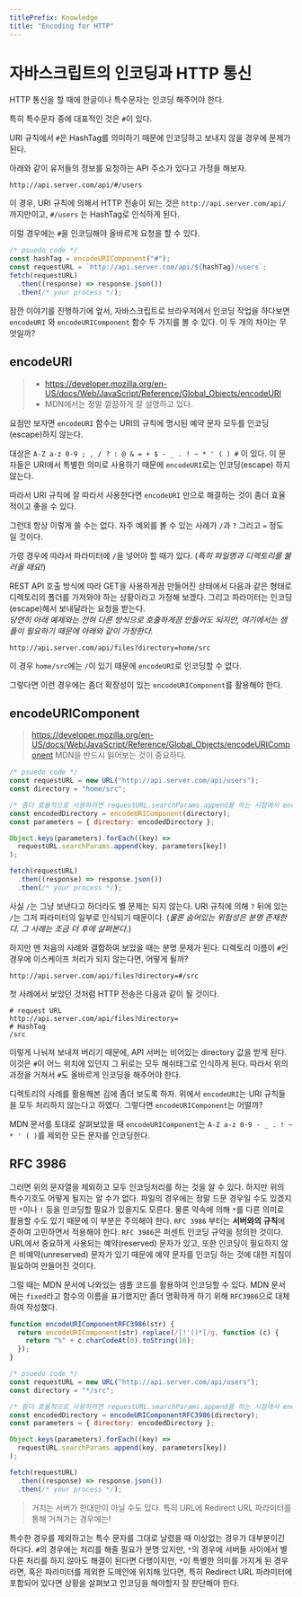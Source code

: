 ```yaml
---
titlePrefix: Knowledge
title: "Encoding for HTTP"
---
```


# 자바스크립트의 인코딩과 HTTP 통신

HTTP 통신을 할 때에 한글이나 특수문자는 인코딩 해주어야 한다.

특히 특수문자 중에 대표적인 것은 `#`이 있다.

URI 규칙에서 `#`은 HashTag를 의미하기 때문에 인코딩하고 보내지 않을 경우에 문제가 된다.

아래와 같이 유저들의 정보를 요청하는 API 주소가 있다고 가정을 해보자.

```
http://api.server.com/api/#/users
```

이 경우, URI 규칙에 의해서 HTTP 전송이 되는 것은 `http://api.server.com/api/` 까지만이고, `#/users` 는 HashTag로 인식하게 된다.

이럴 경우에는 `#`을 인코딩해야 올바르게 요청을 할 수 있다.

```javascript
/* psuedo code */
const hashTag = encodeURIComponent("#");
const requestURL = `http://api.server.com/api/${hashTag}/users`;
fetch(requestURL)
  .then((response) => response.json())
  .then(/* your process */);
```

잠깐 이야기를 진행하기에 앞서, 자바스크립트로 브라우저에서 인코딩 작업을 하다보면 `encodeURI` 와 `encodeURIComponent` 함수 두 가지를 볼 수 있다. 이 두 개의 차이는 무엇일까?

## encodeURI

> - https://developer.mozilla.org/en-US/docs/Web/JavaScript/Reference/Global_Objects/encodeURI
> - MDN에서는 정말 깔끔하게 잘 설명하고 있다.

요점만 보자면 `encodeURI` 함수는 URI의 규칙에 명시된 예약 문자 모두를 인코딩(escape)하지 않는다.

대상은 `A-Z a-z 0-9 ; , / ? : @ & = + $ - _ . ! ~ * ' ( ) #` 이 있다. 이 문자들은 URI에서 특별한 의미로 사용하기 때문에 `encodeURI`로는 인코딩(escape) 하지 않는다.

따라서 URI 규칙에 잘 따라서 사용한다면 `encodeURI` 만으로 해결하는 것이 좀더 효율적이고 좋을 수 있다.

그런데 항상 이렇게 쓸 수는 없다. 자주 예외를 볼 수 있는 사례가 `/`과 `?` 그리고 `=` 정도 일 것이다.

가령 경우에 따라서 파라미터에 `/`을 넣어야 할 때가 있다. (_특히 파일명과 디렉토리를 불러올 때요!_)

REST API 호출 방식에 따라 GET을 사용하게끔 만들어진 상태에서 다음과 같은 형태로 디렉토리의 폴더를 가져와야 하는 상황이라고 가정해 보겠다. 그리고 파라미터는 인코딩(escape)해서 보내달라는 요청을 받는다.  
_당연히 아래 예제와는 전혀 다른 방식으로 호출하게끔 만들어도 되지만, 여기에서는 샘플이 필요하기 때문에 아래와 같이 가정한다._

```
http://api.server.com/api/files?directory=home/src
```

이 경우 `home/src`에는 `/`이 있기 때문에 `encodeURI`로 인코딩할 수 없다.

그렇다면 이런 경우에는 좀더 확장성이 있는 `encodeURIComponent`를 활용해야 한다.

## encodeURIComponent

> https://developer.mozilla.org/en-US/docs/Web/JavaScript/Reference/Global_Objects/encodeURIComponent
> MDN을 반드시 읽어보는 것이 중요하다.

```javascript
/* psuedo code */
const requestURL = new URL("http://api.server.com/api/users");
const directory = "home/src";

/* 좀더 효율적으로 사용하려면 requestURL.searchParams.append를 하는 시점에서 encodeURIComponent 를 사용 */
const encodedDirectory = encodeURIComponent(directory);
const parameters = { directory: encodedDirectory };

Object.keys(parameters).forEach((key) =>
  requestURL.searchParams.append(key, parameters[key])
);

fetch(requestURL)
  .then((response) => response.json())
  .then(/* your process */);
```

사실 `/`는 그냥 보낸다고 하더라도 별 문제는 되지 않는다. URI 규칙에 의해 `?` 뒤에 있는 `/`는 그저 파라미터의 일부로 인식되기 때문이다. (_물론 숨어있는 위험성은 분명 존재한다. 그 사례는 조금 더 후에 살펴본다._)

하지만 맨 처음의 사례와 결합하여 보았을 때는 분명 문제가 된다. 디렉토리 이름이 `#`인 경우에 이스케이프 처리가 되지 않는다면, 어떻게 될까?

```
http://api.server.com/api/files?directory=#/src
```

첫 사례에서 보았던 것처럼 HTTP 전송은 다음과 같이 될 것이다.

```
# request URL
http://api.server.com/api/files?directory=
# HashTag
/src
```

이렇게 나눠져 보내져 버리기 때문에, API 서버는 비어있는 directory 값을 받게 된다. 이것은 `#`이 어느 위치에 있던지 그 뒤로는 모두 해쉬태그로 인식하게 된다. 따라서 위의 과정을 거쳐서 `#`도 올바르게 인코딩을 해주어야 한다.

디렉토리의 사례를 활용해본 김에 좀더 보도록 하자. 위에서 `encodeURI`는 URI 규칙들을 모두 처리하지 않는다고 하였다. 그렇다면 `encodeURIComponent`는 어떨까?

MDN 문서를 토대로 살펴보았을 때 `encodeURIComponent`는 `A-Z a-z 0-9 - _ . ! ~ * ' ( )`를 제외한 모든 문자를 인코딩한다.

## RFC 3986

그러면 위의 문자열을 제외하고 모두 인코딩처리를 하는 것을 알 수 있다. 하지만 위의 특수기호도 어떻게 될지는 알 수가 없다. 파일의 경우에는 정말 드문 경우일 수도 있겠지만 `*`이나 `!` 등을 인코딩할 필요가 있을지도 모른다. 물론 약속에 의해 `*`를 다른 의미로 활용할 수도 있기 때문에 이 부분은 주의해야 한다. `RFC 3986` 부터는 **서버와의 규칙**에 준하여 고민하면서 적용해야 한다. `RFC 3986`은 퍼센트 인코딩 규약을 정의한 것이다. URL에서 중요하게 사용되는 예약(reserved) 문자가 있고, 또한 인코딩이 필요하지 않은 비예약(unreserved) 문자가 있기 때문에 예약 문자를 인코딩 하는 것에 대한 지침이 필요하여 만들어진 것이다.

그럴 때는 MDN 문서에 나와있는 샘플 코드를 활용하여 인코딩할 수 있다. MDN 문서에는 `fixed`라고 함수의 이름을 표기했지만 좀더 명확하게 하기 위해 `RFC3986`으로 대체하여 작성했다.

```javascript
function encodeURIComponentRFC3986(str) {
  return encodeURIComponent(str).replace(/[!'()*]/g, function (c) {
    return "%" + c.charCodeAt(0).toString(16);
  });
}

/* psuedo code */
const requestURL = new URL("http://api.server.com/api/users");
const directory = "*/src";

/* 좀더 효율적으로 사용하려면 requestURL.searchParams.append를 하는 시점에서 encodeURIComponentRFC3986 을 사용 */
const encodedDirectory = encodeURIComponentRFC3986(directory);
const parameters = { directory: encodedDirectory };

Object.keys(parameters).forEach((key) =>
  requestURL.searchParams.append(key, parameters[key])
);

fetch(requestURL)
  .then((response) => response.json())
  .then(/* your process */);
```

> 거치는 서버가 한대만이 아닐 수도 있다. 특히 URL에 Redirect URL 파라미터를 통해 거쳐가는 경우에는!

특수한 경우를 제외하고는 특수 문자를 그대로 날렸을 때 이상없는 경우가 대부분이긴 하다다. `#`의 경우에는 처리를 해줄 필요가 분명 있지만, `*`의 경우에 서버들 사이에서 별 다른 처리를 하지 않아도 해결이 된다면 다행이지만, `*`이 특별한 의미를 가지게 된 경우라면, 혹은 파라미터를 제외한 도메인에 위치해 있다면, 특히 Redirect URL 파라미터에 포함되어 있다면 상황을 살펴보고 인코딩을 해야할지 잘 판단해야 한다.
